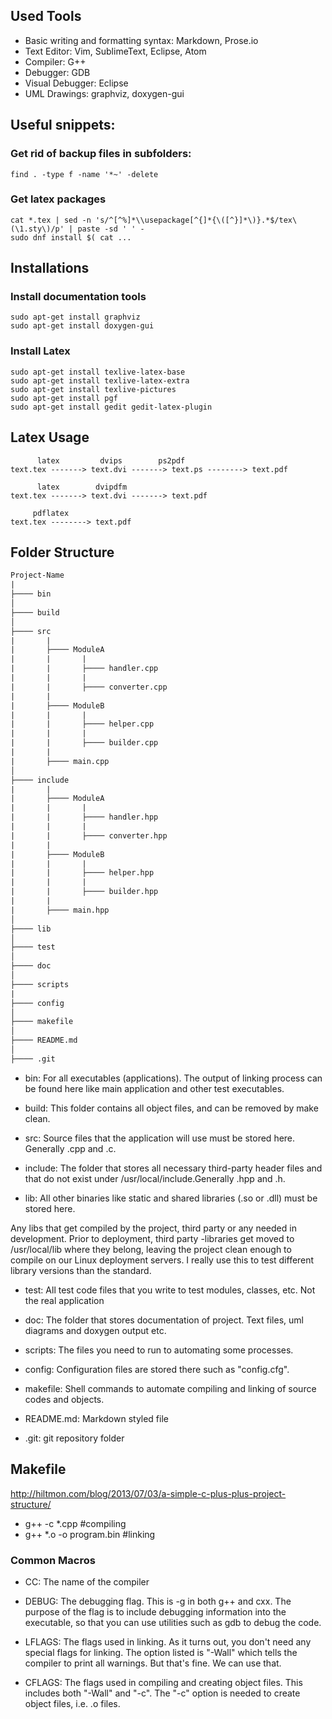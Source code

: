 ## Used Tools
- Basic writing and formatting syntax: Markdown, Prose.io
- Text Editor: Vim, SublimeText, Eclipse, Atom
- Compiler: G++
- Debugger: GDB
- Visual Debugger: Eclipse
- UML Drawings: graphviz, doxygen-gui


## Useful snippets:
### Get rid of backup files in subfolders:
	find . -type f -name '*~' -delete
### Get latex packages 
	cat *.tex | sed -n 's/^[^%]*\\usepackage[^{]*{\([^}]*\)}.*$/tex\(\1.sty\)/p' | paste -sd ' ' -
	sudo dnf install $( cat ...
## Installations
### Install documentation tools
	sudo apt-get install graphviz
	sudo apt-get install doxygen-gui
### Install Latex 
	sudo apt-get install texlive-latex-base
	sudo apt-get install texlive-latex-extra
	sudo apt-get install texlive-pictures 
	sudo apt-get install pgf
	sudo apt-get install gedit gedit-latex-plugin
## Latex Usage
		  latex		    dvips	     ps2pdf			
	text.tex -------> text.dvi -------> text.ps --------> text.pdf
	
		  latex		   dvipdfm
	text.tex -------> text.dvi -------> text.pdf

	 	 pdflatex
	text.tex --------> text.pdf
## Folder Structure

 ```html
Project-Name  
|	
├──── bin	
│	
├──── build	
│	
├──── src  
|		|	
|		├──── ModuleA	
|		|		|
|		|		├──── handler.cpp	
|		|		|	
|		|		├──── converter.cpp 
|		|  
|		├──── ModuleB  
|		|		|
|		|		├──── helper.cpp
|		|		|
|		|		├──── builder.cpp
|		|		
|		├──── main.cpp	
│
├──── include
|		|	
|		├──── ModuleA
|		|		|
|		|		├──── handler.hpp
|		|		|
|		|		├──── converter.hpp
|		|		
|		├──── ModuleB
|		|		|
|		|		├──── helper.hpp
|		|		|
|		|		├──── builder.hpp
|		|		
|		├──── main.hpp
│
├──── lib
│
├──── test
│
├──── doc
│
├──── scripts
|
├──── config
│
├──── makefile
│
├──── README.md
│
├──── .git
```

- bin: For all executables (applications). The output of linking process can be found here like main application and other test executables.

- build: This folder contains all object files, and can be removed by make clean.

- src: Source files that the application will use must be stored here. Generally .cpp and .c.

- include: The folder that stores all necessary third-party header files and that do not exist under /usr/local/include.Generally .hpp and .h.

- lib: All other binaries like static and shared libraries (.so or .dll) must be stored here.

Any libs that get compiled by the project, third party or any needed in development. Prior to deployment, third party -libraries get moved to /usr/local/lib where they belong, leaving the project clean enough to compile on our Linux deployment servers. I really use this to test different library versions than the standard.

- test: All test code files that you write to test modules, classes, etc. Not the real application

- doc: The folder that stores documentation of project. Text files, uml diagrams and doxygen output etc. 

- scripts: The files you need to run to automating some processes.

- config: Configuration files are stored there such as "config.cfg".

- makefile: Shell commands to automate compiling and linking of source codes and objects.

- README.md: Markdown styled file

- .git: git repository folder


## Makefile

http://hiltmon.com/blog/2013/07/03/a-simple-c-plus-plus-project-structure/

- g++ -c *.cpp #compiling
- g++ *.o -o program.bin #linking 


### Common Macros
- CC: The name of the compiler

- DEBUG: The debugging flag. This is -g in both g++ and cxx. The purpose of the flag is to include debugging information into the executable, so that you can use utilities such as gdb to debug the code.

- LFLAGS: The flags used in linking. As it turns out, you don't need any special flags for linking. The option listed is "-Wall" which tells the compiler to print all warnings. But that's fine. We can use that.

- CFLAGS: The flags used in compiling and creating object files. This includes both "-Wall" and "-c". The "-c" option is needed to create object files, i.e. .o files.
